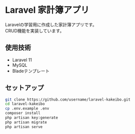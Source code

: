 # Laravel 家計簿アプリ
Laravelの学習用に作成した家計簿アプリです。  
CRUD機能を実装しています。

## 使用技術
- Laravel 11
- MySQL
- Bladeテンプレート

## セットアップ
```bash
git clone https://github.com/username/laravel-kakeibo.git
cd laravel-kakeibo
cp .env.example .env
composer install
php artisan key:generate
php artisan migrate
php artisan serve
